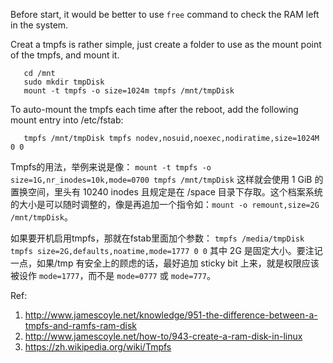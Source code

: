 Before start, it would be better to use `free` command to check the RAM left in the system.

Creat a tmpfs is rather simple, just create a folder to use as the mount point of the tmpfs, and mount it.

       cd /mnt
       sudo mkdir tmpDisk
       mount -t tmpfs -o size=1024m tmpfs /mnt/tmpDisk

To auto-mount the tmpfs each time after the reboot,	add the following mount entry into /etc/fstab:

       tmpfs /mnt/tmpDisk tmpfs nodev,nosuid,noexec,nodiratime,size=1024M 0 0

Tmpfs的用法，举例来说是像： `mount -t tmpfs -o size=1G,nr_inodes=10k,mode=0700 tmpfs /mnt/tmpDisk` 这样就会使用 1 GiB 的置换空间，里头有 10240 inodes 且规定是在 /space 目录下存取。这个档案系统的大小是可以随时调整的，像是再追加一个指令如：`mount -o remount,size=2G /mnt/tmpDisk`。

如果要开机启用tmpfs，那就在fstab里面加个参数： `tmpfs /media/tmpDisk tmpfs size=2G,defaults,noatime,mode=1777 0 0` 其中 2G 是固定大小。要注记一点，如果/tmp 有安全上的顾虑的话，最好追加 sticky bit 上来，就是权限应该被设作 `mode=1777`，而不是 `mode=0777` 或 `mode=777`。

Ref:

1. http://www.jamescoyle.net/knowledge/951-the-difference-between-a-tmpfs-and-ramfs-ram-disk
1. http://www.jamescoyle.net/how-to/943-create-a-ram-disk-in-linux
1. https://zh.wikipedia.org/wiki/Tmpfs
